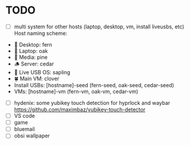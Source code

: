 # TODO

- [ ] multi system for other hosts (laptop, desktop, vm, install liveusbs, etc) Host naming scheme:

- 🌿 Desktop: fern
- 🌳 Laptop: oak
- 🌲 Media: pine
- 🪵 Server: cedar
- 🌱 Live USB OS: sapling
- 🍀 Main VM: clover
- Install USBs: [hostname]-seed (fern-seed, oak-seed, cedar-seed)
- VMs: [hostname]-vm (fern-vm, oak-vm, cedar-vm)

- [ ] hydenix: some yubikey touch detection for hyprlock and waybar <https://github.com/maximbaz/yubikey-touch-detector>
- [ ] VS code
- [ ] game
- [ ] bluemail
- [ ] obsi wallpaper